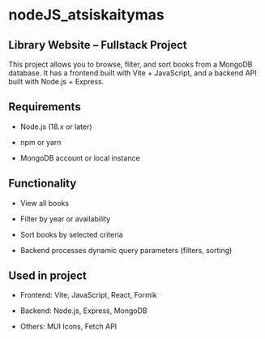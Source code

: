 # nodeJS_atsiskaitymas

## Library Website – Fullstack Project

This project allows you to browse, filter, and sort books from a MongoDB database. It has a frontend built with Vite + JavaScript, and a backend API built with Node.js + Express.

## Requirements

- Node.js (18.x or later)

- npm or yarn

- MongoDB account or local instance

## Functionality

- View all books

- Filter by year or availability

- Sort books by selected criteria

- Backend processes dynamic query parameters (filters, sorting)

## Used in project

- Frontend: Vite, JavaScript, React, Formik

- Backend: Node.js, Express, MongoDB

- Others: MUI Icons, Fetch API